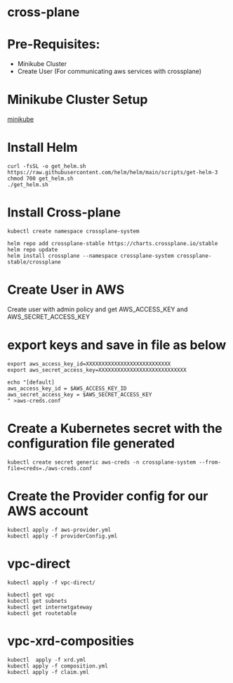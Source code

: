 # cross-plane

# Pre-Requisites:
  - Minikube Cluster
  - Create User (For communicating aws services with crossplane)
# Minikube Cluster Setup
  [minikube](https://github.com/Naresh240/kubernetes/tree/main/minikube-setup)
# Install Helm
````
curl -fsSL -o get_helm.sh https://raw.githubusercontent.com/helm/helm/main/scripts/get-helm-3
chmod 700 get_helm.sh
./get_helm.sh
`````
# Install Cross-plane
`````
kubectl create namespace crossplane-system

helm repo add crossplane-stable https://charts.crossplane.io/stable
helm repo update
helm install crossplane --namespace crossplane-system crossplane-stable/crossplane
`````
# Create User in AWS
  Create user with admin policy and get AWS_ACCESS_KEY and AWS_SECRET_ACCESS_KEY
# export keys and save in file as below
`````
export aws_access_key_id=XXXXXXXXXXXXXXXXXXXXXXXXXXX
export aws_secret_access_key=XXXXXXXXXXXXXXXXXXXXXXXXXXXX

echo "[default]
aws_access_key_id = $AWS_ACCESS_KEY_ID
aws_secret_access_key = $AWS_SECRET_ACCESS_KEY
" >aws-creds.conf
`````
# Create a Kubernetes secret with the configuration file generated
`````
kubectl create secret generic aws-creds -n crossplane-system --from-file=creds=./aws-creds.conf
`````
# Create the Provider config for our AWS account
`````  
kubectl apply -f aws-provider.yml
kubectl apply -f providerConfig.yml
````` 
# vpc-direct
`````
kubectl apply -f vpc-direct/

kubectl get vpc
kubectl get subnets
kubectl get internetgateway
kubectl get routetable
`````  
# vpc-xrd-composities
`````
kubectl  apply -f xrd.yml
kubectl apply -f composition.yml
kubectl apply -f claim.yml
``````
